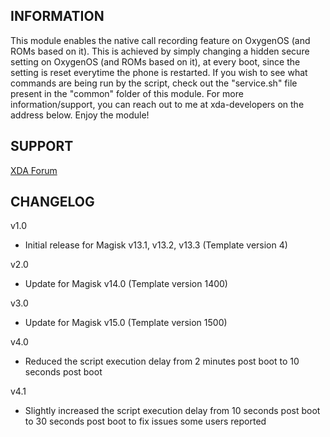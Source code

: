 ## INFORMATION

This module enables the native call recording feature on OxygenOS (and ROMs based on it).
This is achieved by simply changing a hidden secure setting on OxygenOS (and ROMs based on it), at every boot, since the setting is reset everytime the phone is restarted.
If you wish to see what commands are being run by the script, check out the "service.sh" file present in the "common" folder of this module.
For more information/support, you can reach out to me at xda-developers on the address below.
Enjoy the module!

## SUPPORT

[XDA Forum](https://forum.xda-developers.com/oneplus-5/themes/app-enable-call-recording-boot-t3634292)

## CHANGELOG

v1.0
- Initial release for Magisk v13.1, v13.2, v13.3 (Template version 4)

v2.0
- Update for Magisk v14.0 (Template version 1400)

v3.0
- Update for Magisk v15.0 (Template version 1500)

v4.0
- Reduced the script execution delay from 2 minutes post boot to 10 seconds post boot

v4.1
- Slightly increased the script execution delay from 10 seconds post boot to 30 seconds post boot to fix issues some users reported
